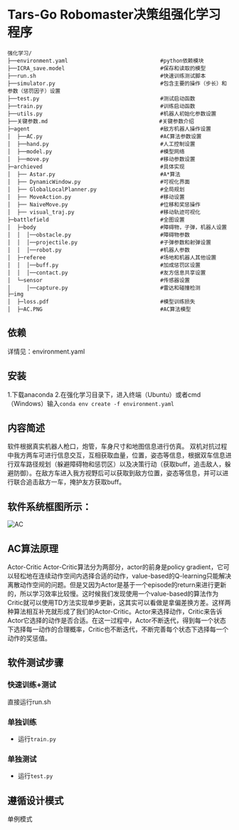 # Tars-Go Robomaster决策组强化学习程序

```
强化学习/
├──environment.yaml                             #python依赖模块
├──ICRA_save.model                              #保存和读取的模型
├──run.sh                                       #快速训练测试脚本
├──simulator.py                                 #包含主要的操作（步长）和参数（惩罚因子）设置
├──test.py                                      #测试启动函数
├──train.py                                     #训练启动函数
├──utils.py                                     #机器人初始化参数设置
├──关键参数.md                                   #关键参数介绍
├─agent                                         #敌方机器人操作设置
│  ├──AC.py                                     #AC算法参数设置
│  ├──hand.py                                   #人工控制设置
│  ├──model.py                                  #模型网络
│  ├──move.py                                   #移动参数设置
├─archieved                                     #具体实现
│  ├── Astar.py                                 #A*算法
│  ├── DynamicWindow.py                         #可视化界面
│  ├── GlobalLocalPlanner.py                    #全局规划
│  ├── MoveAction.py                            #移动设置
│  ├── NaiveMove.py                             #位移和奖惩操作
│  ├── visual_traj.py                           #移动轨迹可视化
├─battlefield                                   #全图设置
│  ├─body                                       #障碍物，子弹，机器人设置
│  │  │──obstacle.py                            #障碍物参数
│  │  │──projectile.py                          #子弹参数和射弹设置
│  │  │──robot.py                               #机器人参数
│  ├─referee                                    #场地和机器人其他设置
│  │  │──buff.py                                #加成惩罚区设置
│  │  │──contact.py                             #友方信息共享设置
│  └─sensor                                     #传感器设置
│     │──capture.py                             #雷达和碰撞检测
├─img
│  ├─loss.pdf                                   #模型训练损失
│  ├─AC.PNG                                     #AC算法模型
```
## 依赖
详情见：environment.yaml

## 安装
1.下载anaconda
2.在强化学习目录下，进入终端（Ubuntu）或者cmd（Windows）输入`conda env create -f environment.yaml`


## 内容简述

软件根据真实机器人枪口，炮管，车身尺寸和地图信息进行仿真。 双机对抗过程中我方两车可进行信息交互，互相获取血量，位置，姿态等信息，根据双车信息进行双车路径规划（躲避障碍物和惩罚区）以及决策行动（获取buff，追击敌人，躲避防御）。在敌方车进入我方视野后可以获取到敌方位置，姿态等信息，并可以进行联合追击敌方一车，掩护友方获取buff。

## 软件系统框图所示：
![AC](imgs/AC.PNG)


## AC算法原理
Actor-Critic Actor-Critic算法分为两部分，actor的前身是policy gradient，它可以轻松地在连续动作空间内选择合适的动作，value-based的Q-learning只能解决离散动作空间的问题。但是又因为Actor是基于一个episode的return来进行更新的，所以学习效率比较慢。这时候我们发现使用一个value-based的算法作为Critic就可以使用TD方法实现单步更新，这其实可以看做是拿偏差换方差。这样两种算法相互补充就形成了我们的Actor-Critic。Actor来选择动作，Critic来告诉Actor它选择的动作是否合适。在这一过程中，Actor不断迭代，得到每一个状态下选择每一动作的合理概率，Critic也不断迭代，不断完善每个状态下选择每一个动作的奖惩值。



## 软件测试步骤

### 快速训练+测试

直接运行run.sh

### 单独训练

* 运行`train.py`

### 单独测试

* 运行`test.py`


## 遵循设计模式

单例模式
